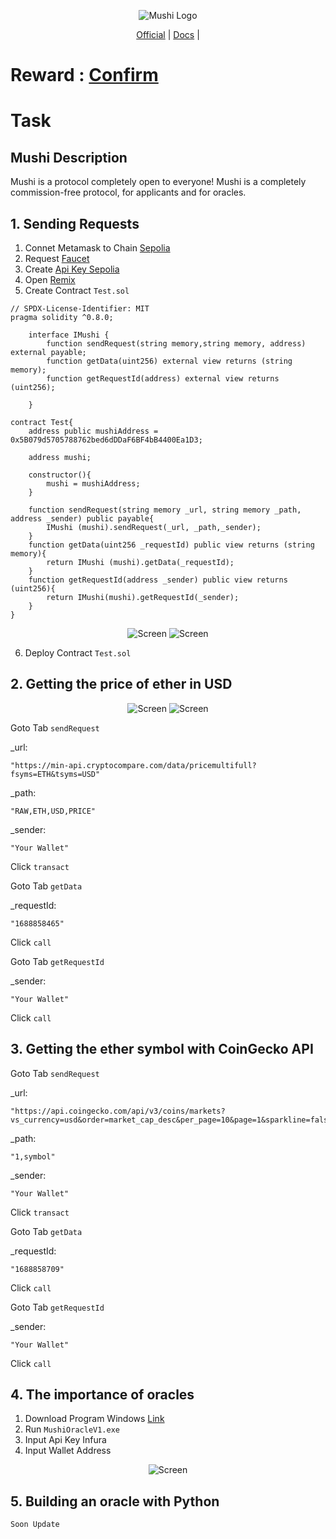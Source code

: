 <p align="center">
  <img src="https://mushi.network/wp-content/uploads/2023/07/cropped-Black-And-White-Modern-Vintage-Retro-Brand-Logo-1.jpg" alt="Mushi Logo">
</p>

<p align="center">
  <a href="https://mushi.network/">Official</a> |
  <a href="https://mushi.network/docs/">Docs</a> |
</p>

<p align="center">
  <h1>Reward :   <a href="https://mushi.network/docs/airdrop-and-beta-phase-of-the-mushi-protocol/">Confirm</a></h1>
</p>

<p align="center">
  <h1>Task</h1>
</p>

## Mushi Description
Mushi is a protocol completely open to everyone!
Mushi is a completely commission-free protocol, for applicants and for oracles.

## 1. Sending Requests
1. Connet Metamask to Chain <a href="https://chainlist.org/chain/11155111">Sepolia</a>
2. Request <a href="https://faucets.chain.link/">Faucet</a>
3. Create <a href="https://www.infura.io/">Api Key Sepolia</a>
4. Open <a href="https://remix.ethereum.org">Remix</a>
5. Create Contract `Test.sol`
```
// SPDX-License-Identifier: MIT
pragma solidity ^0.8.0;

    interface IMushi {
        function sendRequest(string memory,string memory, address) external payable;
        function getData(uint256) external view returns (string memory);
        function getRequestId(address) external view returns (uint256);

    }

contract Test{
    address public mushiAddress = 0x5B079d5705788762bed6dDDaF6BF4bB4400Ea1D3;

    address mushi;

    constructor(){
        mushi = mushiAddress;
    }

    function sendRequest(string memory _url, string memory _path, address _sender) public payable{
        IMushi (mushi).sendRequest(_url, _path,_sender);
    }
    function getData(uint256 _requestId) public view returns (string memory){
        return IMushi (mushi).getData(_requestId);
    }
    function getRequestId(address _sender) public view returns (uint256){
        return IMushi(mushi).getRequestId(_sender);
    }
}

```

<p align="center">
  <img src="https://i.ibb.co/JKPRd8f/1.png" alt="Screen">
  <img src="" alt="Screen">
</p>


6. Deploy Contract `Test.sol`

## 2. Getting the price of ether in USD

<p align="center">
  <img src="" alt="Screen">
  <img src="" alt="Screen">
</p>

Goto Tab `sendRequest`

_url:
```
"https://min-api.cryptocompare.com/data/pricemultifull?fsyms=ETH&tsyms=USD"
```
_path:
```
"RAW,ETH,USD,PRICE"
```
_sender:
```
"Your Wallet"
```
Click `transact`

Goto Tab `getData`
 
_requestId: 
```
"1688858465"
```
 Click `call`

Goto Tab `getRequestId`

_sender: 
```
"Your Wallet"
```
Click `call`

## 3. Getting the ether symbol with CoinGecko API
Goto Tab `sendRequest`

_url:
```
"https://api.coingecko.com/api/v3/coins/markets?vs_currency=usd&order=market_cap_desc&per_page=10&page=1&sparkline=false&locale=en"
```
_path:
```
"1,symbol"
```
_sender:
```
"Your Wallet"
```
Click `transact`

Goto Tab `getData`
 
_requestId: 
```
"1688858709"
```
 Click `call`

Goto Tab `getRequestId`

_sender: 
```
"Your Wallet"
```
Click `call`

## 4. The importance of oracles
1. Download Program Windows <a href="https://www.mediafire.com/file/nefidw4g0ar04ag/MushiSepoliaOracleV1.zip/file)https://www.mediafire.com/file/nefidw4g0ar04ag/MushiSepoliaOracleV1.zip/file">Link</a>
2. Run `MushiOracleV1.exe`
3. Input Api Key Infura
4. Input Wallet Address

<p align="center">
  <img src="https://i.ibb.co/QCScxyr/Capture.png" alt="Screen">
</p>   

## 5. Building an oracle with Python
`Soon Update`

   
